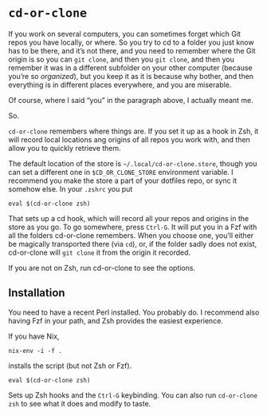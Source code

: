 # `cd-or-clone`

If you work on several computers, you can sometimes forget which Git repos you have locally, or where.
So you try to cd to a folder you just know has to be there, 
and it’s not there, 
and you need to remember where the Git origin is so you can `git clone`,
and then you `git clone`,
and then you remember it was in a different subfolder on your other computer
(because you’re so _organized_),
but you keep it as it is because why bother, 
and then everything is in different places everywhere,
and you are miserable.

Of course, where I said “you” in the paragraph above, I actually meant me.

So.

`cd-or-clone` remembers where things are.
If you set it up as a hook in Zsh, it will record local locations ang origins of all repos you work with,
and then allow you to quickly retrieve them.

The default location of the store is `~/.local/cd-or-clone.store`, though you can set a different one in `$CD_OR_CLONE_STORE` environment variable.
I recommend you make the store a part of your dotfiles repo, or sync it somehow else.
In your `.zshrc` you put

    eval $(cd-or-clone zsh)

That sets up a cd hook, which will record all your repos and origins in the store as you go.
To go somewhere, press `Ctrl-G`. It will put you in a Fzf with all the folders cd-or-clone remembers.
When you choose one, you’ll either be magically transported there (via `cd`),
or, if the folder sadly does not exist,
cd-or-clone will `git clone` it from the origin it recorded.

If you are not on Zsh, run cd-or-clone to see the options.

## Installation

You need to have a recent Perl installed.
You probably do.
I recommend also having Fzf in your path, and Zsh provides the easiest experience.

If you have Nix,

    nix-env -i -f .

installs the script (but not Zsh or Fzf).

    eval $(cd-or-clone zsh)

Sets up Zsh hooks and the `Ctrl-G` keybinding.
You can also run `cd-or-clone zsh` to see what it does and modify to taste.
